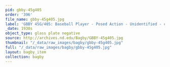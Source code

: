 ```yaml
---
pid: gbby-45g405
order: '396'
file_name: gbby-45g405.jpg
label: 'GBBY 45G/405: Baseball Player - Posed Action - Unidentified - c1930s'
_date: 1930s
object_type: glass plate negative
source: http://archives.nd.edu/Bagby/GBBY-45g405.jpg
thumbnail: "/_data/raw_images/bagby/gbby-45g405.jpg"
full: "/_data/raw_images/bagby/gbby-45g405.jpg"
layout: bagby_item
collection: bagby
---
```


